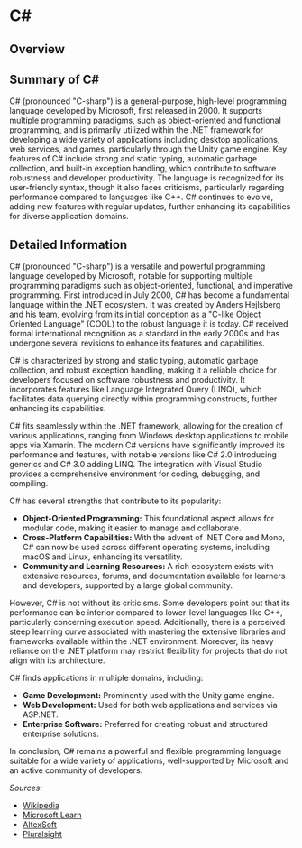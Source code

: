 # C#

## Overview

## Summary of C#

C# (pronounced "C-sharp") is a general-purpose, high-level programming language developed by Microsoft, first released in 2000. It supports multiple programming paradigms, such as object-oriented and functional programming, and is primarily utilized within the .NET framework for developing a wide variety of applications including desktop applications, web services, and games, particularly through the Unity game engine. Key features of C# include strong and static typing, automatic garbage collection, and built-in exception handling, which contribute to software robustness and developer productivity. The language is recognized for its user-friendly syntax, though it also faces criticisms, particularly regarding performance compared to languages like C++. C# continues to evolve, adding new features with regular updates, further enhancing its capabilities for diverse application domains.

## Detailed Information

C# (pronounced "C-sharp") is a versatile and powerful programming language developed by Microsoft, notable for supporting multiple programming paradigms such as object-oriented, functional, and imperative programming. First introduced in July 2000, C# has become a fundamental language within the .NET ecosystem. It was created by Anders Hejlsberg and his team, evolving from its initial conception as a "C-like Object Oriented Language" (COOL) to the robust language it is today. C# received formal international recognition as a standard in the early 2000s and has undergone several revisions to enhance its features and capabilities.

C# is characterized by strong and static typing, automatic garbage collection, and robust exception handling, making it a reliable choice for developers focused on software robustness and productivity. It incorporates features like Language Integrated Query (LINQ), which facilitates data querying directly within programming constructs, further enhancing its capabilities.

C# fits seamlessly within the .NET framework, allowing for the creation of various applications, ranging from Windows desktop applications to mobile apps via Xamarin. The modern C# versions have significantly improved its performance and features, with notable versions like C# 2.0 introducing generics and C# 3.0 adding LINQ. The integration with Visual Studio provides a comprehensive environment for coding, debugging, and compiling. 

C# has several strengths that contribute to its popularity:
- **Object-Oriented Programming:** This foundational aspect allows for modular code, making it easier to manage and collaborate.
- **Cross-Platform Capabilities:** With the advent of .NET Core and Mono, C# can now be used across different operating systems, including macOS and Linux, enhancing its versatility.
- **Community and Learning Resources:** A rich ecosystem exists with extensive resources, forums, and documentation available for learners and developers, supported by a large global community.

However, C# is not without its criticisms. Some developers point out that its performance can be inferior compared to lower-level languages like C++, particularly concerning execution speed. Additionally, there is a perceived steep learning curve associated with mastering the extensive libraries and frameworks available within the .NET environment. Moreover, its heavy reliance on the .NET platform may restrict flexibility for projects that do not align with its architecture.

C# finds applications in multiple domains, including:
- **Game Development:** Prominently used with the Unity game engine.
- **Web Development:** Used for both web applications and services via ASP.NET.
- **Enterprise Software:** Preferred for creating robust and structured enterprise solutions.

In conclusion, C# remains a powerful and flexible programming language suitable for a wide variety of applications, well-supported by Microsoft and an active community of developers.

*Sources:*
- [Wikipedia](https://en.wikipedia.org/wiki/C_Sharp_(programming_language))
- [Microsoft Learn](https://learn.microsoft.com/en-us/dotnet/csharp/tour-of-csharp/)
- [AltexSoft](https://www.altexsoft.com/blog/c-sharp-pros-and-cons/)
- [Pluralsight](https://www.pluralsight.com/resources/blog/software-development/everything-you-need-to-know-about-c-)

